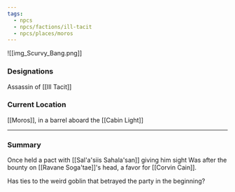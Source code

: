 ```yaml
---
tags:
  - npcs
  - npcs/factions/ill-tacit
  - npcs/places/moros
---
```

![[img_Scurvy_Bang.png]]

### Designations
Assassin of [[Ill Tacit]] 

### Current Location
[[Moros]], in a barrel aboard the [[Cabin Light]]

___
### Summary
Once held a pact with [[Sal'a'siis Sahala'san]] giving him sight
Was after the bounty on [[Ravane Soga'tae]]'s head, a favor for [[Corvin Cain]].

Has ties to the weird goblin that betrayed the party in the beginning?


